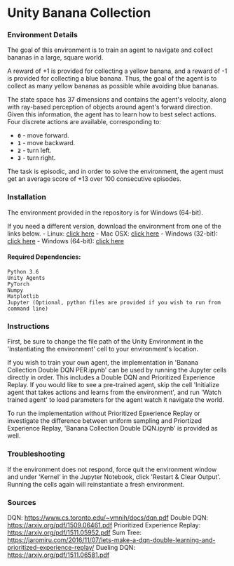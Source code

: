 # Unity Banana Collection

### Environment Details

The goal of this environment is to train an agent to navigate and collect bananas in a large, square world.

A reward of +1 is provided for collecting a yellow banana, and a reward of -1 is provided for collecting a blue banana.  Thus, the goal of the agent is to collect as many yellow bananas as possible while avoiding blue bananas.  

The state space has 37 dimensions and contains the agent's velocity, along with ray-based perception of objects around agent's forward direction.  Given this information, the agent has to learn how to best select actions.  Four discrete actions are available, corresponding to:
- **`0`** - move forward.
- **`1`** - move backward.
- **`2`** - turn left.
- **`3`** - turn right.

The task is episodic, and in order to solve the environment, the agent must get an average score of +13 over 100 consecutive episodes.

### Installation

The environment provided in the repository is for Windows (64-bit).

If you need a different version, download the environment from one of the links below.
    - Linux: [click here](https://s3-us-west-1.amazonaws.com/udacity-drlnd/P1/Banana/Banana_Linux.zip)
    - Mac OSX: [click here](https://s3-us-west-1.amazonaws.com/udacity-drlnd/P1/Banana/Banana.app.zip)
    - Windows (32-bit): [click here](https://s3-us-west-1.amazonaws.com/udacity-drlnd/P1/Banana/Banana_Windows_x86.zip)
    - Windows (64-bit): [click here](https://s3-us-west-1.amazonaws.com/udacity-drlnd/P1/Banana/Banana_Windows_x86_64.zip)
    
#### Required Dependencies:
    Python 3.6
    Unity Agents
    PyTorch
    Numpy
    Matplotlib
    Jupyter (Optional, python files are provided if you wish to run from command line)
    
### Instructions

First, be sure to change the file path of the Unity Environment in the 'Instantiating the environment' cell to your environment's location.

If you wish to train your own agent, the implementation in 'Banana Collection Double DQN PER.ipynb' can be used by running the Jupyter cells directly in order. This includes a Double DQN and Prioritized Experience Replay. If you would like to see a pre-trained agent, skip the cell 'Initialize agent that takes actions and learns from the environment', and run 'Watch trained agent' to load parameters for the agent watch it navigate the world.

To run the implementation without Prioritized Epxerience Replay or investigate the difference between uniform sampling and Priortized Experience Replay, 'Banana Collection Double DQN.ipynb' is provided as well.

### Troubleshooting

If the environment does not respond, force quit the environment window and under 'Kernel' in the Jupyter Notebook, click 'Restart & Clear Output'. Running the cells again will reinstantiate a fresh environment.

### Sources

DQN: https://www.cs.toronto.edu/~vmnih/docs/dqn.pdf
Double DQN: https://arxiv.org/pdf/1509.06461.pdf
Prioritized Experience Replay: https://arxiv.org/pdf/1511.05952.pdf
Sum Tree: https://jaromiru.com/2016/11/07/lets-make-a-dqn-double-learning-and-prioritized-experience-replay/
Dueling DQN: https://arxiv.org/pdf/1511.06581.pdf